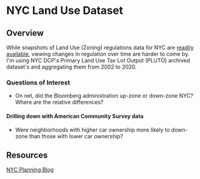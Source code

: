 # NYC Land Use Dataset

## Overview

While snapshots of Land Use (Zoning) regulations data for NYC  are [readily available](https://zola.planning.nyc.gov/about/), viewing changes in regulation over time are harder to come by. I'm using NYC DCP's Primary Land Use Tax Lot Output (PLUTO) archived dataset's and aggregating them from 2002 to 2020.

### Questions of Interest

- On net, did the Bloomberg administration up-zone or down-zone NYC? Where are the relative differences?

#### Drilling down with American Community Survey data

- Were neighborhoods with higher car ownership more likely to down-zone than those with lower car ownership? 

## Resources

[NYC Planning Blog](https://nycplanning.github.io/db-pluto/#/Data-Dictionary)
